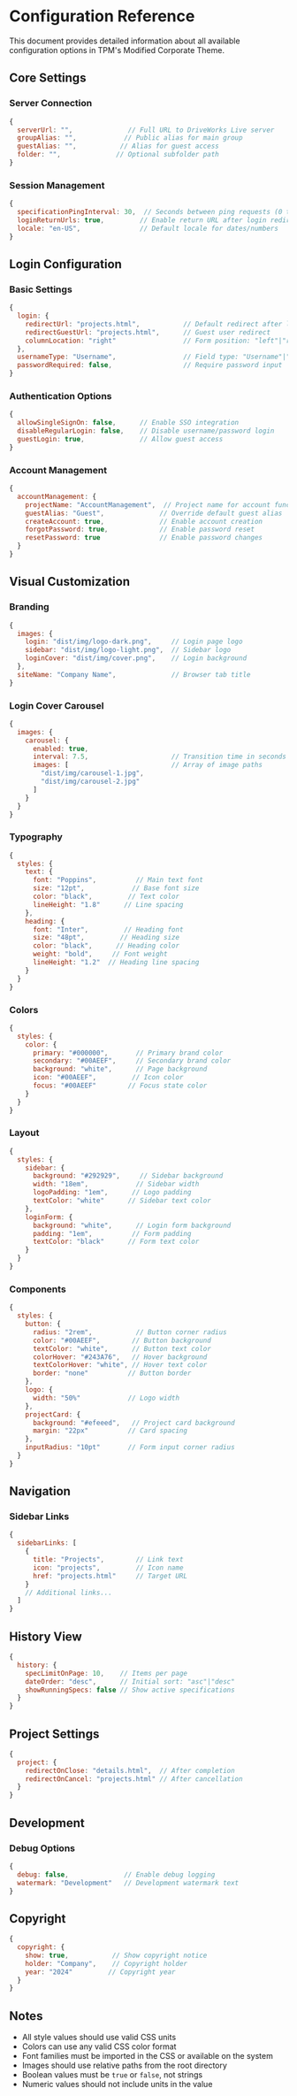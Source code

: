 # Configuration Reference

This document provides detailed information about all available configuration options in TPM's Modified Corporate Theme.

## Core Settings

### Server Connection
```javascript
{
  serverUrl: "",              // Full URL to DriveWorks Live server
  groupAlias: "",            // Public alias for main group
  guestAlias: "",           // Alias for guest access
  folder: "",              // Optional subfolder path
}
```

### Session Management
```javascript
{
  specificationPingInterval: 30,  // Seconds between ping requests (0 to disable)
  loginReturnUrls: true,         // Enable return URL after login redirect
  locale: "en-US",               // Default locale for dates/numbers
}
```

## Login Configuration

### Basic Settings
```javascript
{
  login: {
    redirectUrl: "projects.html",           // Default redirect after login
    redirectGuestUrl: "projects.html",      // Guest user redirect
    columnLocation: "right"                 // Form position: "left"|"right"|"center"
  },
  usernameType: "Username",                 // Field type: "Username"|"Email Address"
  passwordRequired: false,                  // Require password input
}
```

### Authentication Options
```javascript
{
  allowSingleSignOn: false,      // Enable SSO integration
  disableRegularLogin: false,    // Disable username/password login
  guestLogin: true,              // Allow guest access
}
```

### Account Management
```javascript
{
  accountManagement: {
    projectName: "AccountManagement",  // Project name for account functions
    guestAlias: "Guest",              // Override default guest alias
    createAccount: true,              // Enable account creation
    forgotPassword: true,             // Enable password reset
    resetPassword: true               // Enable password changes
  }
}
```

## Visual Customization

### Branding
```javascript
{
  images: {
    login: "dist/img/logo-dark.png",     // Login page logo
    sidebar: "dist/img/logo-light.png",  // Sidebar logo
    loginCover: "dist/img/cover.png",    // Login background
  },
  siteName: "Company Name",              // Browser tab title
}
```

### Login Cover Carousel
```javascript
{
  images: {
    carousel: {
      enabled: true,
      interval: 7.5,                     // Transition time in seconds
      images: [                          // Array of image paths
        "dist/img/carousel-1.jpg",
        "dist/img/carousel-2.jpg"
      ]
    }
  }
}
```

### Typography
```javascript
{
  styles: {
    text: {
      font: "Poppins",          // Main text font
      size: "12pt",            // Base font size
      color: "black",         // Text color
      lineHeight: "1.8"      // Line spacing
    },
    heading: {
      font: "Inter",         // Heading font
      size: "48pt",         // Heading size
      color: "black",      // Heading color
      weight: "bold",     // Font weight
      lineHeight: "1.2"  // Heading line spacing
    }
  }
}
```

### Colors
```javascript
{
  styles: {
    color: {
      primary: "#000000",       // Primary brand color
      secondary: "#00AEEF",     // Secondary brand color
      background: "white",      // Page background
      icon: "#00AEEF",         // Icon color
      focus: "#00AEEF"        // Focus state color
    }
  }
}
```

### Layout
```javascript
{
  styles: {
    sidebar: {
      background: "#292929",     // Sidebar background
      width: "18em",            // Sidebar width
      logoPadding: "1em",      // Logo padding
      textColor: "white"      // Sidebar text color
    },
    loginForm: {
      background: "white",      // Login form background
      padding: "1em",          // Form padding
      textColor: "black"      // Form text color
    }
  }
}
```

### Components
```javascript
{
  styles: {
    button: {
      radius: "2rem",           // Button corner radius
      color: "#00AEEF",        // Button background
      textColor: "white",      // Button text color
      colorHover: "#243A76",   // Hover background
      textColorHover: "white", // Hover text color
      border: "none"          // Button border
    },
    logo: {
      width: "50%"            // Logo width
    },
    projectCard: {
      background: "#efeeed",   // Project card background
      margin: "22px"          // Card spacing
    },
    inputRadius: "10pt"       // Form input corner radius
  }
}
```

## Navigation

### Sidebar Links
```javascript
{
  sidebarLinks: [
    {
      title: "Projects",        // Link text
      icon: "projects",         // Icon name
      href: "projects.html"     // Target URL
    }
    // Additional links...
  ]
}
```

## History View
```javascript
{
  history: {
    specLimitOnPage: 10,    // Items per page
    dateOrder: "desc",      // Initial sort: "asc"|"desc"
    showRunningSpecs: false // Show active specifications
  }
}
```

## Project Settings
```javascript
{
  project: {
    redirectOnClose: "details.html",  // After completion
    redirectOnCancel: "projects.html" // After cancellation
  }
}
```

## Development

### Debug Options
```javascript
{
  debug: false,              // Enable debug logging
  watermark: "Development"   // Development watermark text
}
```

## Copyright
```javascript
{
  copyright: {
    show: true,           // Show copyright notice
    holder: "Company",    // Copyright holder
    year: "2024"         // Copyright year
  }
}
```

## Notes

- All style values should use valid CSS units
- Colors can use any valid CSS color format
- Font families must be imported in the CSS or available on the system
- Images should use relative paths from the root directory
- Boolean values must be `true` or `false`, not strings
- Numeric values should not include units in the value

